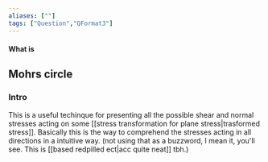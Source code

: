 ```yaml
---
aliases: [""]
tags: ["Question","QFormat3"]
---
```


#### What is
## Mohrs circle
### Intro
This is a useful techinque for presenting all the possible shear and normal stresses acting on some [[stress transformation for plane stress|trasformed stress]]. Basically this is the way to comprehend the stresses acting in all directions in a intuitive way. (not using that as a buzzword, I mean it, you'll see. This is [[based redpilled ect|acc quite neat]] tbh.)